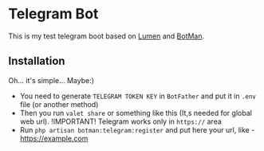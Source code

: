 # Telegram Bot

This is my test telegram boot based on [Lumen](https://lumen.laravel.com/) and [BotMan](https://botman.io/).

## Installation

Oh... it's simple... Maybe:)

- You need to generate `TELEGRAM TOKEN KEY` in `BotFather` and put it in `.env` file (or another method)
- Then you run `valet share` or something like this (It,s needed for global web url). !IMPORTANT! Telegram works only in `https://` area
- Run `php artisan botman:telegram:register` and put here your url, like - https://example.com
